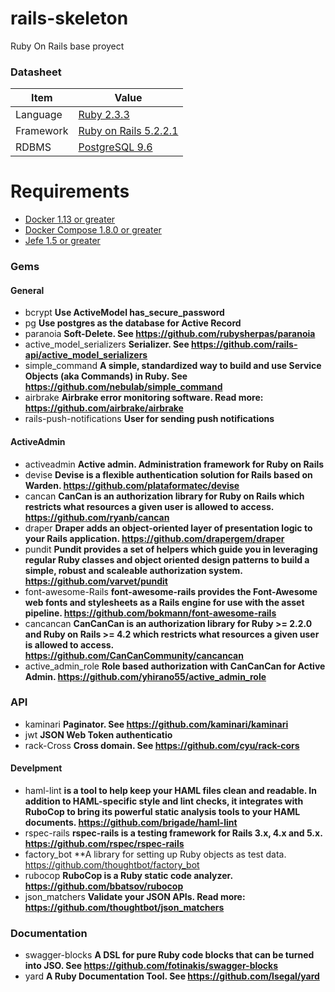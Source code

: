 # rails-skeleton
Ruby On Rails base proyect

### Datasheet
Item                    | Value
----------------------- | -------------
Language                | [Ruby 2.3.3](https://www.ruby-lang.org/en/)
Framework               | [Ruby on Rails 5.2.2.1](http://rubyonrails.org)
RDBMS                   | [PostgreSQL 9.6](https://www.postgresql.org)

# Requirements
- [Docker 1.13 or greater](https://www.docker.com)
- [Docker Compose 1.8.0 or greater](https://docs.docker.com/compose/)
- [Jefe 1.5 or greater](https://github.com/dgamboaestrada/jefe)


### Gems
#### General
- bcrypt **Use ActiveModel has_secure_password**
- pg **Use postgres as the database for Active Record**
- paranoia **Soft-Delete. See https://github.com/rubysherpas/paranoia**
- active_model_serializers **Serializer. See https://github.com/rails-api/active_model_serializers**
- simple_command **A simple, standardized way to build and use Service Objects (aka Commands) in Ruby. See https://github.com/nebulab/simple_command**
- airbrake **Airbrake error monitoring software. Read more: https://github.com/airbrake/airbrake**
- rails-push-notifications **User for sending push notifications**
#### ActiveAdmin
- activeadmin **Active admin. Administration framework for Ruby on Rails**
- devise **Devise is a flexible authentication solution for Rails based on Warden. https://github.com/plataformatec/devise**
- cancan **CanCan is an authorization library for Ruby on Rails which restricts what resources a given user is allowed to access. https://github.com/ryanb/cancan**
- draper **Draper adds an object-oriented layer of presentation logic to your Rails application. https://github.com/drapergem/draper**
- pundit **Pundit provides a set of helpers which guide you in leveraging regular Ruby classes and object oriented design patterns to build a simple, robust and scaleable authorization system. https://github.com/varvet/pundit**
- font-awesome-Rails **font-awesome-rails provides the Font-Awesome web fonts and stylesheets as a Rails engine for use with the asset pipeline. https://github.com/bokmann/font-awesome-rails**
- cancancan **CanCanCan is an authorization library for Ruby >= 2.2.0 and Ruby on Rails >= 4.2 which restricts what resources a given user is allowed to access. https://github.com/CanCanCommunity/cancancan**
- active_admin_role **Role based authorization with CanCanCan for Active Admin. https://github.com/yhirano55/active_admin_role**
### API
- kaminari **Paginator. See https://github.com/kaminari/kaminari**
- jwt **JSON Web Token authenticatio**
- rack-Cross **Cross domain. See https://github.com/cyu/rack-cors**
#### Develpment
- haml-lint **is a tool to help keep your HAML files clean and readable. In addition to HAML-specific style and lint checks, it integrates with RuboCop to bring its powerful static analysis tools to your HAML documents. https://github.com/brigade/haml-lint**
- rspec-rails **rspec-rails is a testing framework for Rails 3.x, 4.x and 5.x. https://github.com/rspec/rspec-rails**
- factory_bot **A library for setting up Ruby objects as test data. https://github.com/thoughtbot/factory_bot
- rubocop **RuboCop is a Ruby static code analyzer. https://github.com/bbatsov/rubocop**
- json_matchers **Validate your JSON APIs. Read more: https://github.com/thoughtbot/json_matchers**
### Documentation
- swagger-blocks **A DSL for pure Ruby code blocks that can be turned into JSO. See https://github.com/fotinakis/swagger-blocks**
- yard **A Ruby Documentation Tool. See https://github.com/lsegal/yard**
